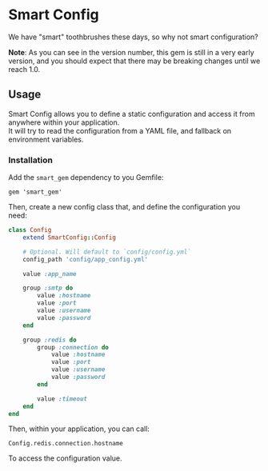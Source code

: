 # Smart Config

We have "smart" toothbrushes these days, so why not smart configuration?

**Note**: As you can see in the version number, this gem is still in a very early version, and you should expect that there may be breaking changes until we reach 1.0.

## Usage

Smart Config allows you to define a static configuration and access it from anywhere within your application.  
It will try to read the configuration from a YAML file, and fallback on environment variables.

### Installation

Add the `smart_gem` dependency to you Gemfile:

```
gem 'smart_gem'
```

Then, create a new config class that, and define the configuration you need:

```ruby
class Config
	extend SmartConfig::Config

	# Optional. Will default to `config/config.yml`
	config_path 'config/app_config.yml'

	value :app_name

	group :smtp do
		value :hostname
		value :port
		value :username
		value :password
	end

	group :redis do
		group :connection do
			value :hostname
			value :port
			value :username
			value :password
		end

		value :timeout
	end
end
```

Then, within your application, you can call:

```
Config.redis.connection.hostname
```

To access the configuration value.

